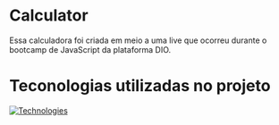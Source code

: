 # Calculator
Essa calculadora foi criada em meio a uma live que ocorreu durante o bootcamp de JavaScript da plataforma DIO.

# Teconologias utilizadas no projeto

[![Technologies](https://skillicons.dev/icons?i=js,html,css)](https://skillicons.dev)